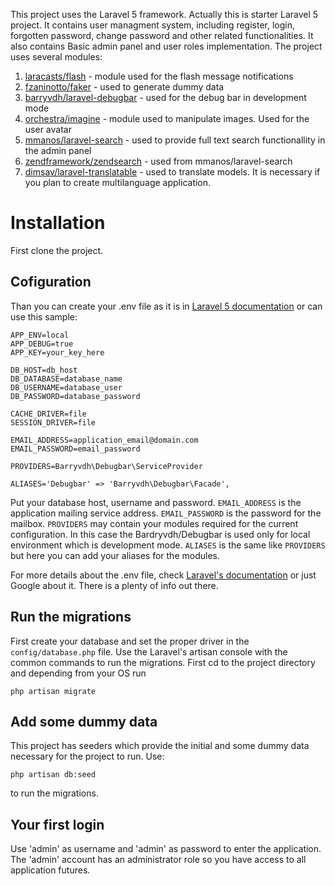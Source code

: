 This project uses the Laravel 5 framework. Actually this is starter Laravel 5 project. It contains user managment system, including register, login, forgotten password, change password and other related functionalities. It also contains Basic admin panel and user roles implementation.
The project uses several modules:


1. [laracasts/flash](https://github.com/laracasts/flash) - module used for the flash message notifications
2. [fzaninotto/faker](https://github.com/fzaninotto/Faker) - used to generate dummy data
3. [barryvdh/laravel-debugbar](https://github.com/barryvdh/laravel-debugbar) - used for the debug bar in development mode
4. [orchestra/imagine](https://github.com/orchestral/imagine) - module used to manipulate images. Used for the user avatar
5. [mmanos/laravel-search](https://github.com/mmanos/laravel-search) - used to provide full text search functionallity in the admin panel
6. [zendframework/zendsearch](https://github.com/zendframework/ZendSearch) - used from mmanos/laravel-search
7. [dimsav/laravel-translatable](https://github.com/dimsav/laravel-translatable) - used to translate models. It is necessary if you plan to create multilanguage application.

# Installation
First clone the project. 

## Cofiguration
Than you can create your .env file as it is in [Laravel 5 documentation](http://laravel.com/docs/master) or can use this sample:
    
    APP_ENV=local
    APP_DEBUG=true
    APP_KEY=your_key_here 

    DB_HOST=db_host
    DB_DATABASE=database_name
    DB_USERNAME=database_user
    DB_PASSWORD=database_password

    CACHE_DRIVER=file
    SESSION_DRIVER=file

    EMAIL_ADDRESS=application_email@domain.com
    EMAIL_PASSWORD=email_password

    PROVIDERS=Barryvdh\Debugbar\ServiceProvider

    ALIASES='Debugbar' => 'Barryvdh\Debugbar\Facade',

Put your database host, username and password. ```EMAIL_ADDRESS``` is the application mailing service address. ```EMAIL_PASSWORD``` is the password for the mailbox. ```PROVIDERS``` may contain your modules required for the current configuration. In this case the Bardryvdh/Debugbar is used only for local environment which is development mode. ```ALIASES``` is the same like ```PROVIDERS``` but here you can add your aliases for the modules.

For more details about the .env file, check [Laravel's documentation](http://laravel.com/docs/master) or just Google about it. There is a plenty of info out there.

## Run the migrations
First create your database and set the proper driver in the ```config/database.php``` file.
Use the Laravel's artisan console with the common commands to run the migrations. First cd to the project directory and depending from your OS run 
    
    php artisan migrate
    
## Add some dummy data
This project has seeders which provide the initial and some dummy data necessary for the project to run.
Use: 
    
    php artisan db:seed
    
to run the migrations.

## Your first login
Use 'admin' as username and 'admin' as password to enter the application. The 'admin' account has an administrator role so you have access to all application futures.